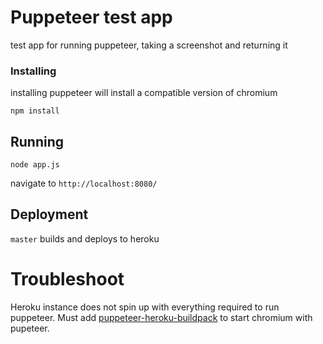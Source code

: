 # Puppeteer test app

test app for running puppeteer, taking a screenshot and returning it

### Installing

installing puppeteer will install a compatible version of chromium

```
npm install
```

## Running

```
node app.js
```

navigate to `http://localhost:8080/`

## Deployment

`master` builds and deploys to heroku

# Troubleshoot

Heroku instance does not spin up with everything required to run puppeteer. Must add [puppeteer-heroku-buildpack][1] to start chromium with pupeteer.

[1]: https://github.com/jontewks/puppeteer-heroku-buildpack